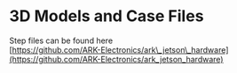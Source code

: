 # 3D Models and Case Files

Step files can be found here\
[https://github.com/ARK-Electronics/ark\_jetson\_hardware](https://github.com/ARK-Electronics/ark_jetson_hardware)

